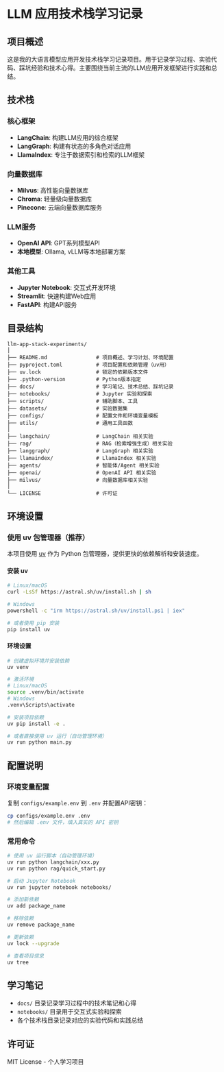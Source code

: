 # LLM 应用技术栈学习记录

## 项目概述

这是我的大语言模型应用开发技术栈学习记录项目。用于记录学习过程、实验代码、踩坑经验和技术心得。主要围绕当前主流的LLM应用开发框架进行实践和总结。

## 技术栈

### 核心框架
- **LangChain**: 构建LLM应用的综合框架
- **LangGraph**: 构建有状态的多角色对话应用
- **LlamaIndex**: 专注于数据索引和检索的LLM框架

### 向量数据库
- **Milvus**: 高性能向量数据库
- **Chroma**: 轻量级向量数据库
- **Pinecone**: 云端向量数据库服务

### LLM服务
- **OpenAI API**: GPT系列模型API
- **本地模型**: Ollama, vLLM等本地部署方案

### 其他工具
- **Jupyter Notebook**: 交互式开发环境
- **Streamlit**: 快速构建Web应用
- **FastAPI**: 构建API服务

## 目录结构

```
llm-app-stack-experiments/
│
├── README.md                # 项目概述、学习计划、环境配置
├── pyproject.toml           # 项目配置和依赖管理（uv用）
├── uv.lock                  # 锁定的依赖版本文件
├── .python-version          # Python版本指定
├── docs/                    # 学习笔记、技术总结、踩坑记录
├── notebooks/               # Jupyter 实验和探索
├── scripts/                 # 辅助脚本、工具
├── datasets/                # 实验数据集
├── configs/                 # 配置文件和环境变量模板
├── utils/                   # 通用工具函数
│
├── langchain/               # LangChain 相关实验
├── rag/                     # RAG（检索增强生成）相关实验
├── langgraph/               # LangGraph 相关实验
├── llamaindex/              # LlamaIndex 相关实验
├── agents/                  # 智能体/Agent 相关实验
├── openai/                  # OpenAI API 相关实验
├── milvus/                  # 向量数据库相关实验
│
└── LICENSE                  # 许可证
```

## 环境设置

### 使用 uv 包管理器（推荐）

本项目使用 [uv](https://github.com/astral-sh/uv) 作为 Python 包管理器，提供更快的依赖解析和安装速度。

#### 安装 uv

```bash
# Linux/macOS
curl -LsSf https://astral.sh/uv/install.sh | sh

# Windows
powershell -c "irm https://astral.sh/uv/install.ps1 | iex"

# 或者使用 pip 安装
pip install uv
```

#### 环境设置

```bash
# 创建虚拟环境并安装依赖
uv venv

# 激活环境
# Linux/macOS
source .venv/bin/activate
# Windows
.venv\Scripts\activate

# 安装项目依赖
uv pip install -e .

# 或者直接使用 uv 运行（自动管理环境）
uv run python main.py
```

## 配置说明

### 环境变量配置

复制 `configs/example.env` 到 `.env` 并配置API密钥：

```bash
cp configs/example.env .env
# 然后编辑 .env 文件，填入真实的 API 密钥
```

### 常用命令

```bash
# 使用 uv 运行脚本（自动管理环境）
uv run python langchain/xxx.py
uv run python rag/quick_start.py

# 启动 Jupyter Notebook
uv run jupyter notebook notebooks/

# 添加新依赖
uv add package_name

# 移除依赖
uv remove package_name

# 更新依赖
uv lock --upgrade

# 查看项目信息
uv tree
```

## 学习笔记

- `docs/` 目录记录学习过程中的技术笔记和心得
- `notebooks/` 目录用于交互式实验和探索
- 各个技术栈目录记录对应的实验代码和实践总结

## 许可证

MIT License - 个人学习项目 